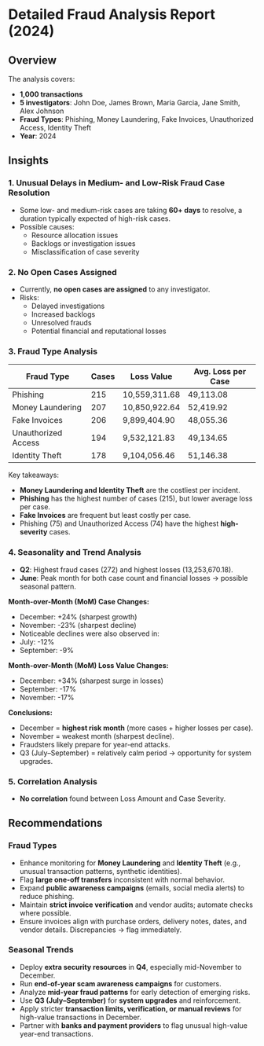 # Detailed Fraud Analysis Report (2024)

## Overview
The analysis covers:
- **1,000 transactions**  
- **5 investigators**: John Doe, James Brown, Maria Garcia, Jane Smith, Alex Johnson  
- **Fraud Types**: Phishing, Money Laundering, Fake Invoices, Unauthorized Access, Identity Theft  
- **Year**: 2024  


## Insights

### 1. Unusual Delays in Medium- and Low-Risk Fraud Case Resolution
- Some low- and medium-risk cases are taking **60+ days** to resolve, a duration typically expected of high-risk cases.  
- Possible causes:  
  - Resource allocation issues  
  - Backlogs or investigation issues  
  - Misclassification of case severity  


### 2. No Open Cases Assigned
- Currently, **no open cases are assigned** to any investigator.  
- Risks:  
  - Delayed investigations  
  - Increased backlogs  
  - Unresolved frauds  
  - Potential financial and reputational losses  


### 3. Fraud Type Analysis

| Fraud Type          | Cases | Loss Value       | Avg. Loss per Case |
|---------------------|-------|------------------|--------------------|
| Phishing            | 215   | 10,559,311.68    | 49,113.08          |
| Money Laundering    | 207   | 10,850,922.64    | 52,419.92          |
| Fake Invoices       | 206   | 9,899,404.90     | 48,055.36          |
| Unauthorized Access | 194   | 9,532,121.83     | 49,134.65          |
| Identity Theft      | 178   | 9,104,056.46     | 51,146.38          |

Key takeaways:
- **Money Laundering and Identity Theft** are the costliest per incident.  
- **Phishing** has the highest number of cases (215), but lower average loss per case.  
- **Fake Invoices** are frequent but least costly per case.  
- Phishing (75) and Unauthorized Access (74) have the highest **high-severity** cases.  


### 4. Seasonality and Trend Analysis

- **Q2**: Highest fraud cases (272) and highest losses (13,253,670.18).  
- **June**: Peak month for both case count and financial losses → possible seasonal pattern.  

**Month-over-Month (MoM) Case Changes:**
- December: +24% (sharpest growth)  
- November: -23% (sharpest decline)
- Noticeable declines were also observed in:
- July: -12%  
- September: -9%  

**Month-over-Month (MoM) Loss Value Changes:**
- December: +34% (sharpest surge in losses)  
- September: -17%  
- November: -17%  

**Conclusions:**
- December = **highest risk month** (more cases + higher losses per case).  
- November = weakest month (sharpest decline).  
- Fraudsters likely prepare for year-end attacks.  
- Q3 (July–September) = relatively calm period → opportunity for system upgrades.  


### 5. Correlation Analysis
- **No correlation** found between Loss Amount and Case Severity.  


## Recommendations

### Fraud Types
- Enhance monitoring for **Money Laundering** and **Identity Theft** (e.g., unusual transaction patterns, synthetic identities).  
- Flag **large one-off transfers** inconsistent with normal behavior.  
- Expand **public awareness campaigns** (emails, social media alerts) to reduce phishing.  
- Maintain **strict invoice verification** and vendor audits; automate checks where possible.  
- Ensure invoices align with purchase orders, delivery notes, dates, and vendor details. Discrepancies → flag immediately.  


### Seasonal Trends
- Deploy **extra security resources** in **Q4**, especially mid-November to December.  
- Run **end-of-year scam awareness campaigns** for customers.  
- Analyze **mid-year fraud patterns** for early detection of emerging risks.  
- Use **Q3 (July–September)** for **system upgrades** and reinforcement.  
- Apply stricter **transaction limits, verification, or manual reviews** for high-value transactions in December.  
- Partner with **banks and payment providers** to flag unusual high-value year-end transactions.
